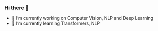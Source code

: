### Hi there 👋


- 🔭 I’m currently working on Computer Vision, NLP and Deep Learning 
- 🌱 I’m currently learning Transformers, NLP

<!--
**vipulrai91/vipulrai91** is a ✨ _special_ ✨ repository because its `README.md` (this file) appears on your GitHub profile.

Here are some ideas to get you started:

- 🔭 I’m currently working on Computer Vision, NLP and Deep Learning 
- 🌱 I’m currently learning Transaformers, NLP
- 👯 I’m looking to collaborate on ...
- 🤔 I’m looking for help with open source 
- 💬 Ask me about ...
- 📫 How to reach me: ...
- 😄 Pronouns: ...
- ⚡ Fun fact: ...
-->
